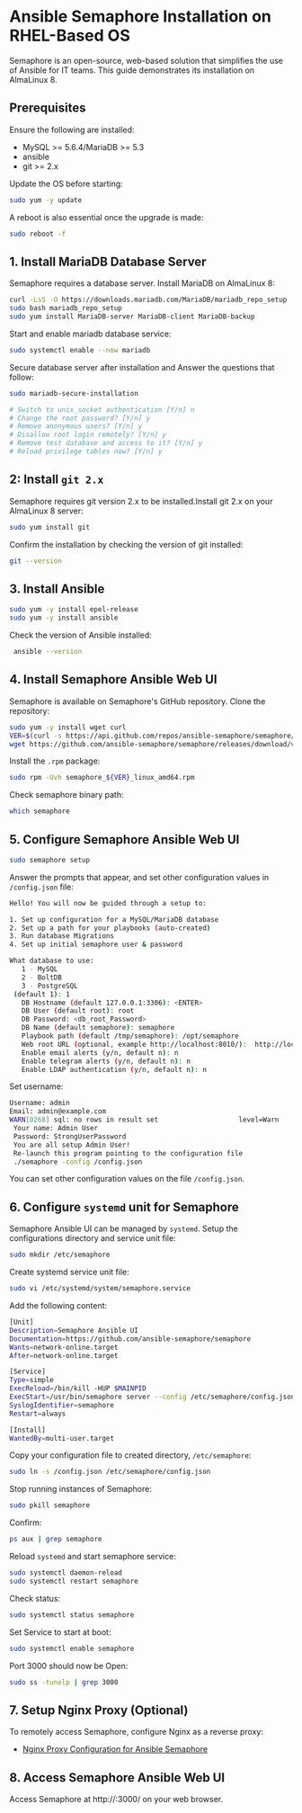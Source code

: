 # **Ansible Semaphore Installation on RHEL-Based OS**

Semaphore is an open-source, web-based solution that simplifies the use of Ansible for IT teams. This guide demonstrates its installation on AlmaLinux 8.

## **Prerequisites**

Ensure the following are installed:

- MySQL >= 5.6.4/MariaDB >= 5.3
- ansible
- git >= 2.x

Update the OS before starting:

```bash
sudo yum -y update
```

A reboot is also essential once the upgrade is made:

```bash
sudo reboot -f
```

## **1. Install MariaDB Database Server**

Semaphore requires a database server. Install MariaDB on AlmaLinux 8:

```bash
curl -LsS -O https://downloads.mariadb.com/MariaDB/mariadb_repo_setup
sudo bash mariadb_repo_setup
sudo yum install MariaDB-server MariaDB-client MariaDB-backup
```

Start and enable mariadb database service:

```bash
sudo systemctl enable --now mariadb
```

Secure database server after installation and Answer the questions that follow:

```bash
sudo mariadb-secure-installation

# Switch to unix_socket authentication [Y/n] n
# Change the root password? [Y/n] y
# Remove anonymous users? [Y/n] y
# Disallow root login remotely? [Y/n] y
# Remove test database and access to it? [Y/n] y
# Reload privilege tables now? [Y/n] y
```

## **2: Install `git 2.x`**

Semaphore requires git version 2.x to be installed.Install git 2.x on your AlmaLinux 8 server:

```bash
sudo yum install git
```
Confirm the installation by checking the version of git installed:

```bash
git --version
```

## **3. Install Ansible**

```bash
sudo yum -y install epel-release
sudo yum -y install ansible
```

Check the version of Ansible installed:

```bash
 ansible --version
```

## **4. Install Semaphore Ansible Web UI**

Semaphore is available on Semaphore's GitHub repository. Clone the repository:

```bash
sudo yum -y install wget curl
VER=$(curl -s https://api.github.com/repos/ansible-semaphore/semaphore/releases/latest|grep tag_name | cut -d '"' -f 4|sed 's/v//g')
wget https://github.com/ansible-semaphore/semaphore/releases/download/v${VER}/semaphore_${VER}_linux_amd64.rpm
```

Install the `.rpm` package:

```bash
sudo rpm -Uvh semaphore_${VER}_linux_amd64.rpm
```

Check semaphore binary path:

```bash
which semaphore
```

## **5. Configure Semaphore Ansible Web UI**

```bash
sudo semaphore setup
```

Answer the prompts that appear, and set other configuration values in `/config.json` file:

```bash
Hello! You will now be guided through a setup to:

1. Set up configuration for a MySQL/MariaDB database
2. Set up a path for your playbooks (auto-created)
3. Run database Migrations
4. Set up initial semaphore user & password

What database to use:
   1 - MySQL
   2 - BoltDB
   3 - PostgreSQL
 (default 1): 1
   DB Hostname (default 127.0.0.1:3306): <ENTER>
   DB User (default root): root
   DB Password: <db_root_Password>  
   DB Name (default semaphore): semaphore
   Playbook path (default /tmp/semaphore): /opt/semaphore
   Web root URL (optional, example http://localhost:8010/):  http://localhost:8010/
   Enable email alerts (y/n, default n): n
   Enable telegram alerts (y/n, default n): n
   Enable LDAP authentication (y/n, default n): n 
```

Set username:

```bash
Username: admin
Email: admin@example.com
WARN[0268] sql: no rows in result set                    level=Warn
 Your name: Admin User
 Password: StrongUserPassword 
 You are all setup Admin User!
 Re-launch this program pointing to the configuration file
 ./semaphore -config /config.json
```

You can set other configuration values on the file `/config.json`.

## **6. Configure `systemd` unit for Semaphore**

Semaphore Ansible UI can be managed by `systemd`. Setup the configurations directory and service unit file:

```bash
sudo mkdir /etc/semaphore
```

Create systemd service unit file:

```bash
sudo vi /etc/systemd/system/semaphore.service
```

Add the following content:

```bash
[Unit]
Description=Semaphore Ansible UI
Documentation=https://github.com/ansible-semaphore/semaphore
Wants=network-online.target
After=network-online.target

[Service]
Type=simple
ExecReload=/bin/kill -HUP $MAINPID
ExecStart=/usr/bin/semaphore server --config /etc/semaphore/config.json
SyslogIdentifier=semaphore
Restart=always

[Install]
WantedBy=multi-user.target
```

Copy your configuration file to created directory, `/etc/semaphore`:

```bash
sudo ln -s /config.json /etc/semaphore/config.json
```

Stop running instances of Semaphore:

```bash
sudo pkill semaphore
```

Confirm:

```bash
ps aux | grep semaphore
```

Reload `systemd` and start semaphore service:

```bash
sudo systemctl daemon-reload
sudo systemctl restart semaphore
```

Check status:

```bash
sudo systemctl status semaphore
```

Set Service to start at boot:

```bash
sudo systemctl enable semaphore
```

Port 3000 should now be Open:

```bash
sudo ss -tunelp | grep 3000
```

## **7. Setup Nginx Proxy (Optional)**

To remotely access Semaphore, configure Nginx as a reverse proxy: 

- [Nginx Proxy Configuration for Ansible Semaphore](/Docs/Ansible-Semaphore-Guides/Nginx-Proxy-Configuration-for-Ansible-Semaphore.md)

## **8. Access Semaphore Ansible Web UI**

Access Semaphore at http://<your-server-ip>:3000/ on your web browser.